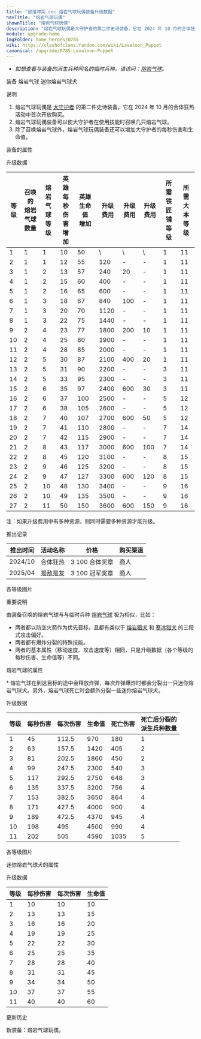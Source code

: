 ```yaml
---
title: "部落冲突 coc 熔岩气球玩偶装备升级数据"
navTitle: "熔岩气球玩偶"
shownTitle: "熔岩气球玩偶"
description: "熔岩气球玩偶是大守护者的第二件史诗装备，它在 2024 年 10 月的合体狂热活动中首次开放购买。熔岩气球玩偶装备可以使大守护者在使用技能时召唤几只熔岩气球。除了召唤熔岩气球外，熔岩气球玩偶装备还可以增加大守护者的每秒伤害和生命值。"
module: upgrade-home
imgFolder: home_heroes/0785
wiki: https://clashofclans.fandom.com/wiki/Lavaloon_Puppet
canonical: /upgrade/0785-Lavaloon-Puppet
---
```


- *如想查看与装备的派生兵种同名的临时兵种，请访问：[熔岩气球](/upgrade/0e0b-Lavaloon)。*

<SwitchTabs contentClass="cp-unit-items" :stickyTabs="true" :pageTabs="true">
    <SwitchTab tabId="cp-unit-item-0" :activeTab="true">装备</SwitchTab>
    <SwitchTab tabId="cp-unit-item-1">熔岩气球</SwitchTab>
    <SwitchTab tabId="cp-unit-item-2">迷你熔岩气球犬</SwitchTab>
</SwitchTabs>

<!-- ↓↓↓ 装备 ↓↓↓ -->
<SwitchTabGroup id="cp-unit-item-0" class="cp-unit-items">
<UnitInfo :folder="$frontmatter.imgFolder" imgSrc="Lavaloon_Puppet_info.png" imgAlt="熔岩气球玩偶" description="召唤可怕的熔岩气球。" />

<SmallTitle>说明</SmallTitle>

1. 熔岩气球玩偶是 [大守护者](/upgrade/0202-Grand-Warden) 的第二件史诗装备，它在 2024 年 10 月的合体狂热活动中首次开放购买。
2. 熔岩气球玩偶装备可以使大守护者在使用技能时召唤几只熔岩气球。
3. 除了召唤熔岩气球外，熔岩气球玩偶装备还可以增加大守护者的每秒伤害和生命值。

<SmallTitle>装备的属性</SmallTitle>

<UnitProperties>
    <UnitProperty pKey="技能类型" pValue="主动技能" />
    <UnitProperty pKey="装备稀有度" pValue="史诗" />
</UnitProperties>

<SmallTitle>升级数据</SmallTitle>

<script setup>
const tableExtraInfo = [
    {
        "column": 5,
        "type": "cost",
        "icon": "Shiny_Ore",
        "noGoldPass": true
    },
    {
        "column": 6,
        "type": "cost",
        "icon": "Glowy_Ore",
        "noGoldPass": true
    },
    {
        "column": 7,
        "type": "cost",
        "icon": "Starry_Ore",
        "noGoldPass": true
    }
];
</script>

<UnitTable :tableExtraInfo="tableExtraInfo">

| 等级 |召唤的<br>熔岩气球数量|熔岩气球<br>等级|英雄每秒<br>伤害增加|英雄生命值<br>增加|升级费用|升级费用|升级费用|所需<br>铁匠铺等级|所需<br>大本等级|
| ---- |         ---        |      ---      |        ---       |        ---      |   ---  |  ---  |  ---  |       ---       |      ---      |
|   1  |          1         |       1       |         10       |         50      |    \   |   \   |   \   |        1        |      11       |
|   2  |          1         |       1       |         12       |         55      |   120  |   -   |   -   |        1        |      11       |
|   3  |          1         |       2       |         13       |         57      |   240  |   20  |   -   |        1        |      11       |
|   4  |          1         |       2       |         15       |         60      |   400  |   -   |   -   |        1        |      11       |
|   5  |          1         |       2       |         16       |         65      |   600  |   -   |   -   |        1        |      11       |
|   6  |          1         |       3       |         18       |         67      |   840  |  100  |   -   |        1        |      11       |
|   7  |          1         |       3       |         20       |         70      |  1120  |   -   |   -   |        1        |      11       |
|   8  |          1         |       3       |         22       |         75      |  1440  |   -   |   -   |        1        |      11       |
|   9  |          2         |       4       |         23       |         77      |  1800  |  200  |   10  |        1        |      11       |
|  10  |          2         |       4       |         25       |         80      |  1900  |   -   |   -   |        1        |      11       |
|  11  |          2         |       4       |         28       |         85      |  2000  |   -   |   -   |        1        |      11       |
|  12  |          2         |       5       |         30       |         87      |  2100  |  400  |   20  |        1        |      11       |
|  13  |          2         |       5       |         31       |         90      |  2200  |   -   |   -   |        3        |      11       |
|  14  |          2         |       5       |         33       |         95      |  2300  |   -   |   -   |        3        |      11       |
|  15  |          2         |       6       |         35       |         97      |  2400  |  600  |   30  |        3        |      11       |
|  16  |          2         |       6       |         37       |        100      |  2500  |   -   |   -   |        5        |      12       |
|  17  |          2         |       6       |         38       |        105      |  2600  |   -   |   -   |        5        |      12       |
|  18  |          2         |       7       |         40       |        107      |  2700  |  600  |   50  |        5        |      12       |
|  19  |          2         |       7       |         41       |        110      |  2800  |   -   |   -   |        7        |      14       |
|  20  |          2         |       7       |         42       |        115      |  2900  |   -   |   -   |        7        |      14       |
|  21  |          2         |       8       |         43       |        117      |  3000  |  600  |  100  |        7        |      14       |
|  22  |          2         |       8       |         45       |        120      |  3100  |   -   |   -   |        8        |      15       |
|  23  |          2         |       9       |         46       |        125      |  3200  |   -   |   -   |        8        |      15       |
|  24  |          2         |       9       |         47       |        127      |  3300  |  600  |  120  |        8        |      15       |
|  25  |          2         |      10       |         48       |        130      |  3400  |   -   |   -   |        9        |      16       |
|  26  |          2         |      10       |         49       |        135      |  3500  |   -   |   -   |        9        |      16       |
|  27  |          2         |      11       |         50       |        150      |  3600  |  600  |  150  |        9        |      16       |
</UnitTable>

注：如果升级费用中有多种资源，则同时需要多种资源才能升级。

<SmallTitle>推出记录</SmallTitle>

<UnitTable>

| 推出时间 | 活动名称 |     价格       | 购买渠道 |
|   ---   |   ---   |      ---      |    ---   |
| 2024/10 | 合体狂热 | 3 100 合体奖章 |   商人   |
| 2025/04 | 是敌是友 | 3 100 冠军奖章 |   商人   |
</UnitTable>
</SwitchTabGroup>

<!-- ↓↓↓ 熔岩气球 ↓↓↓ -->
<SwitchTabGroup id="cp-unit-item-1" class="cp-unit-items">
<UnitInfo :folder="$frontmatter.imgFolder" imgSrc="Lavaloon_info.png" imgAlt="熔岩气球" description="兼具气球兵的强力炸弹和熔岩猎犬的坚硬外壳，熔岩气球能轻松摧毁基地，一炸一个坑！" />

<SmallTitle>各等级图片</SmallTitle>

<Panel>
    <UnitImgGroup :folder="$frontmatter.imgFolder">
        <UnitImg imgTitle="所有等级" imgSrc="Lavaloon1.png" />
    </UnitImgGroup>
</Panel>

<SmallTitle>重要说明</SmallTitle>

由装备召唤的熔岩气球与与临时兵种 [熔岩气球](/upgrade/0e0b-Lavaloon) 极为相似，比如：

- 两者都以防空火箭作为优先目标，且都有类似于 [熔岩猎犬](/upgrade/0085-Lava-Hound) 和 [寒冰猎犬](/upgrade/060a-Ice-Hound) 的三段式攻击偏好。
- 两者都有爆炸分裂的特殊技能。
- 两者的基本属性（移动速度、攻击速度等）相同，只是升级数据（各个等级的每秒伤害、生命值等）不同。

<SmallTitle>熔岩气球的属性</SmallTitle>

<UnitProperties>
    <UnitProperty pKey="攻击偏好" pValue="防空火箭" />
    <UnitProperty pKey="伤害类型" pValue="范围伤害" />
    <UnitProperty pKey="伤害半径" pValue="1.8 格" />
    <UnitProperty pKey="攻击的目标" pValue="仅地面目标" />
    <UnitProperty pKey="占据人口" pValue="23" />
    <UnitProperty pKey="移动速度" pValue="2 格/秒" />
    <UnitProperty pKey="攻击速度" pValue="2.5 秒/次" />
    <UnitProperty pKey="攻击距离" pValue="0 格 (建筑头顶)" />
    <UnitProperty pKey="特殊技能" pValue="爆炸分裂<sup>*</sup>" />
</UnitProperties>

\* 熔岩气球在到达目标的途中会释放炸弹，每次炸弹爆炸时都会分裂出一只迷你熔岩气球犬。另外，熔岩气球死亡时会额外分裂一些迷你熔岩气球犬。

<SmallTitle>升级数据</SmallTitle>

<UnitTable>

| 等级  | 每秒伤害 | 每次伤害 | 生命值 | 死亡伤害 | 死亡后分裂的<br>派生兵种数量 |
|  --- |    ---   |   ---   |   ---  |   ---   |            ---             |
|   1  |     45   |  112.5  |   970  |   180   |             1              |
|   2  |     63   |  157.5  |  1420  |   405   |             2              |
|   3  |     81   |  202.5  |  1860  |   450   |             2              |
|   4  |     99   |  247.5  |  2300  |   540   |             3              |
|   5  |    117   |  292.5  |  2750  |   648   |             3              |
|   6  |    135   |  337.5  |  3200  |   756   |             4              |
|   7  |    153   |  382.5  |  3650  |   864   |             4              |
|   8  |    171   |  427.5  |  4000  |   900   |             4              |
|   9  |    189   |  472.5  |  4370  |   945   |             4              |
|  10  |    198   |  495    |  4500  |   990   |             4              |
|  11  |    202   |  505    |  4590  |  1035   |             5              |

</UnitTable>
</SwitchTabGroup>

<!-- ↓↓↓ 迷你熔岩气球犬 ↓↓↓ -->
<SwitchTabGroup id="cp-unit-item-2" class="cp-unit-items">
<UnitInfo :folder="$frontmatter.imgFolder" imgSrc="Lavaloon_Pup_info.png" imgAlt="迷你熔岩气球犬" description="这些调皮的绿色小怪物就是为战斗而生的，无论什么情况他们都会接着战斗。" :isSmallImg="true" />

<SmallTitle>各等级图片</SmallTitle>

<Panel>
    <UnitImgGroup :folder="$frontmatter.imgFolder">
        <UnitImg imgTitle="所有等级" imgSrc="Lavaloon_Pup1.png" />
    </UnitImgGroup>
</Panel>

<SmallTitle>迷你熔岩气球犬的属性</SmallTitle>

<UnitProperties>
    <UnitProperty pKey="攻击偏好" pValue="无" />
    <UnitProperty pKey="伤害类型" pValue="单体伤害" />
    <UnitProperty pKey="攻击的目标" pValue="地面和空中目标" />
    <UnitProperty pKey="移动速度" pValue="4 格/秒" />
    <UnitProperty pKey="攻击速度" pValue="1 秒/次" />
    <UnitProperty pKey="攻击距离" pValue="2 格" />
</UnitProperties>

<SmallTitle>升级数据</SmallTitle>

<UnitTable>

| 等级 | 每秒伤害 | 每次伤害 | 生命值 |
| ---- |  ----   |  ----   |  ----  |
|   1  |    10   |    10   |   10   |
|   2  |    13   |    13   |   15   |
|   3  |    16   |    16   |   20   |
|   4  |    19   |    19   |   25   |
|   5  |    22   |    22   |   30   |
|   6  |    25   |    25   |   35   |
|   7  |    28   |    28   |   40   |
|   8  |    31   |    31   |   45   |
|   9  |    34   |    34   |   50   |
|  10  |    37   |    37   |   55   |
|  11  |    40   |    40   |   60   |
</UnitTable>

</SwitchTabGroup>

<SmallTitle>更新历史</SmallTitle>

<Timeline>  
    <TimelineItem date="2023/10/11">
        <TimelineRow>新装备：熔岩气球玩偶。</TimelineRow>
    </TimelineItem>
    <TimelineItem :historyBottom="true" />
</Timeline>
